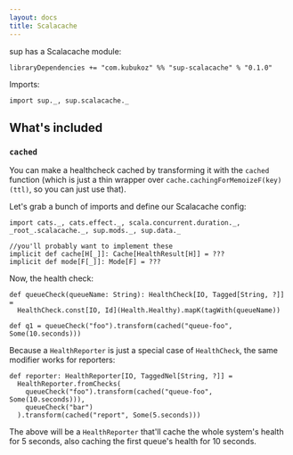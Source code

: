 ```yaml
---
layout: docs
title: Scalacache
---
```


sup has a Scalacache module:

```
libraryDependencies += "com.kubukoz" %% "sup-scalacache" % "0.1.0"
```

Imports:
```tut:silent
import sup._, sup.scalacache._
```

## What's included

### `cached`

You can make a healthcheck cached by transforming it with the `cached` function
(which is just a thin wrapper over `cache.cachingForMemoizeF(key)(ttl)`, so you can just use that).

Let's grab a bunch of imports and define our Scalacache config:

```tut:book
import cats._, cats.effect._, scala.concurrent.duration._, _root_.scalacache._, sup.mods._, sup.data._

//you'll probably want to implement these
implicit def cache[H[_]]: Cache[HealthResult[H]] = ???
implicit def mode[F[_]]: Mode[F] = ???
```

Now, the health check:

```tut:book
def queueCheck(queueName: String): HealthCheck[IO, Tagged[String, ?]] =
  HealthCheck.const[IO, Id](Health.Healthy).mapK(tagWith(queueName))

def q1 = queueCheck("foo").transform(cached("queue-foo", Some(10.seconds)))
```

Because a `HealthReporter` is just a special case of `HealthCheck`, the same modifier works for reporters:

```tut:book
def reporter: HealthReporter[IO, TaggedNel[String, ?]] =
  HealthReporter.fromChecks(
    queueCheck("foo").transform(cached("queue-foo", Some(10.seconds))),
    queueCheck("bar")
  ).transform(cached("report", Some(5.seconds)))
```

The above will be a `HealthReporter` that'll cache the whole system's health for 5 seconds,
also caching the first queue's health for 10 seconds.
